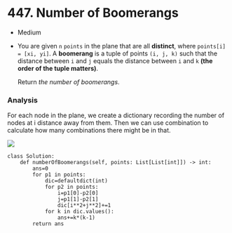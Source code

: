 # 447. Number of Boomerangs

* Medium
*   You are given `n` `points` in the plane that are all **distinct**, where `points[i] = [xi, yi]`. A **boomerang** is a tuple of points `(i, j, k)` such that the distance between `i` and `j` equals the distance between `i` and `k` **(the order of the tuple matters)**.

    Return _the number of boomerangs_.

### Analysis&#x20;

For each node in the plane, we create a dictionary recording the number of nodes at i distance away from them. Then we can use combination to calculate how many combinations there might be in that.&#x20;

![](<../../../../.gitbook/assets/image (9).png>)

```
class Solution:
    def numberOfBoomerangs(self, points: List[List[int]]) -> int:
        ans=0
        for p1 in points:
            dic=defaultdict(int)
            for p2 in points:
                i=p1[0]-p2[0]
                j=p1[1]-p2[1]
                dic[i**2+j**2]+=1
            for k in dic.values():
                ans+=k*(k-1)
        return ans
```
